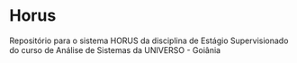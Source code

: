 # Horus
Repositório para o sistema HORUS da disciplina de Estágio Supervisionado do curso de Análise de Sistemas da UNIVERSO - Goiânia
